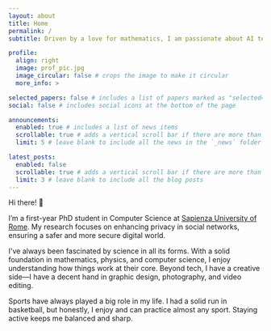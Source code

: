 ```yaml
---
layout: about
title: Home
permalink: /
subtitle: Driven by a love for mathematics, I am passionate about AI technologies and their evolve the world.

profile:
  align: right
  image: prof_pic.jpg
  image_circular: false # crops the image to make it circular
  more_info: >

selected_papers: false # includes a list of papers marked as "selected={true}"
social: false # includes social icons at the bottom of the page

announcements:
  enabled: true # includes a list of news items
  scrollable: true # adds a vertical scroll bar if there are more than 3 news items
  limit: 5 # leave blank to include all the news in the `_news` folder

latest_posts:
  enabled: false
  scrollable: true # adds a vertical scroll bar if there are more than 3 new posts items
  limit: 3 # leave blank to include all the blog posts
---
```


Hi there! 👋

I’m a first-year PhD student in Computer Science at [Sapienza University of Rome](https://www.uniroma1.it/it/). My research focuses on enhancing privacy in social networks, ensuring a safer and more secure digital world.

I've always been fascinated by science in all its forms. With a solid foundation in mathematics, physics, and computer science, I enjoy understanding how things work at their core. Beyond tech, I have a creative side—I have a decent hand in graphic design, photography, and video editing.

Sports have always played a big role in my life. I had a solid run in basketball, but honestly, I enjoy and can practice almost any sport. Staying active keeps me balanced and sharp.
